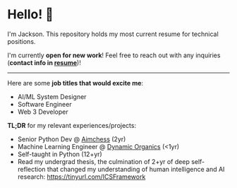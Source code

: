 # Hello! 👋
I'm Jackson. This repository holds my most current resume for technical positions.

I'm currently **open for new work**! Feel free to reach out with any inquiries (**contact info in [resume][resume]**)!

<hr />

Here are some **job titles that would excite me**:
- AI/ML System Designer
- Software Engineer
- Web 3 Developer

**TL;DR** for my relevant experiences/projects:
- Senior Python Dev @ [Aimchess](https://aimchess.com) (2yr)
- Machine Learning Engineer @ [Dynamic Organics](https://www.dynorganics.com/) (<1yr)
- Self-taught in Python (12+yr)
- Read my undergrad thesis, the culmination of 2+yr of deep self-reflection that changed my understanding of human intelligence and AI research: https://tinyurl.com/ICSFramework

[resume]: resume_2023-05-08.pdf

